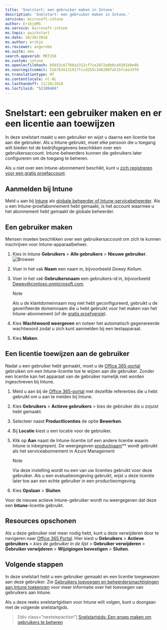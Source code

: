 ```yaml
---
title: 'Snelstart: een gebruiker maken in Intune'
description: 'Snelstart: een gebruiker maken in Intune.'
services: microsoft-intune
author: ErikjeMS
ms.service: microsoft-intune
ms.topic: quickstart
ms.date: 10/30/2018
ms.author: erikje
ms.reviewer: angerobe
ms.suite: ems
search.appverid: MET150
ms.custom: intune
ms.openlocfilehash: b5653c67766a3312cf7ce2872e8b0cd4301b0e8b
ms.sourcegitcommit: 51b763e131917fccd255c346286fa515fcee33f0
ms.translationtype: HT
ms.contentlocale: nl-NL
ms.lasthandoff: 11/20/2018
ms.locfileid: "52189486"
---
```

# <a name="quickstart-create-a-user-and-assign-a-license-to-it"></a>Snelstart: een gebruiker maken en er een licentie aan toewijzen

In deze snelstart maakt u een gebruiker en wijst u daarna een licentie toe aan die gebruiker. Als u Intune gebruikt, moet elke persoon die u toegang wilt bieden tot de bedrijfsgegevens beschikken over een gebruikersaccount. Intune-beheerders kunnen die gebruikers later configureren om de toegang te beheren.

Als u niet over een Intune-abonnement beschikt, kunt u [zich registreren voor een gratis proefaccount](free-trial-sign-up.md).

## <a name="sign-in-to-intune"></a>Aanmelden bij Intune

Meld u aan bij [Intune](https://aka.ms/intuneportal) als [globale beheerder of Intune-servicebeheerder](users-add.md#types-of-administrators). Als u een Intune-proefabonnement hebt gemaakt, is het account waarmee u het abonnement hebt gemaakt de globale beheerder.

## <a name="create-a-user"></a>Een gebruiker maken

Mensen moeten beschikken over een gebruikersaccount om zich te kunnen inschrijven voor Intune-apparaatbeheer.

1. Kies in Intune **Gebruikers** > **Alle gebruikers** > **Nieuwe gebruiker**.
![Browser](media/quickstart-create-user/create-user.png)
2. Voer in het vak **Naam** een naam in, bijvoorbeeld *Dewey Kellum*.
3. Voer in het vak **Gebruikersnaam** een gebruikers-id in, bijvoorbeeld Dewey@contoso.onmicrosoft.com.

    > [!NOTE]
    > Als u de klantdomeinnaam nog niet hebt geconfigureerd, gebruikt u de geverifieerde domeinnaam die u hebt gebruikt voor het maken van het Intune-abonnement (of de [gratis proefversie](free-trial-sign-up.md#sign-up-for-a-microsoft-intune-free-trial)). 

4. Kies **Wachtwoord weergeven** en noteer het automatisch gegenereerde wachtwoord zodat u zich kunt aanmelden bij een testapparaat.
5. Kies **Maken**.

## <a name="assign-a-license-to-the-user"></a>Een licentie toewijzen aan de gebruiker

Nadat u een gebruiker hebt gemaakt, moet u de [Office 365-portal](http://go.microsoft.com/fwlink/p/?LinkId=698854) gebruiken om een Intune-licentie toe te wijzen aan die gebruiker. Zonder een licentie kan het apparaat van de gebruiker namelijk niet worden ingeschreven bij Intune. 

1. Meld u aan bij de [Office 365-portal](http://go.microsoft.com/fwlink/p/?LinkId=698854) met dezelfde referenties die u hebt gebruikt om u aan te melden bij Intune.
2. Kies **Gebruikers** > **Actieve gebruikers** > kies de gebruiker die u zojuist hebt gemaakt.
3. Selecteer naast **Productlicenties** de optie **Bewerken**.
4. Bij **Locatie** kiest u een locatie voor de gebruiker.
5. Klik op **Aan** naast de Intune-licentie (of een andere licentie waarin Intune is inbegrepen). De weergegeven [productnaam](https://docs.microsoft.com/azure/active-directory/users-groups-roles/licensing-service-plan-reference)** wordt gebruikt als het serviceabonnement in Azure Management 

   > [!NOTE]
   > Via deze instelling wordt nu een van uw licenties gebruikt voor deze gebruiker. Als u een evaluatieomgeving gebruikt, wijst u deze licentie later toe aan een echte gebruiker in een productieomgeving.
6. Kies **Opslaan** > **Sluiten**.

Voor de nieuwe actieve Intune-gebruiker wordt nu weergegeven dat deze een **Intune**-licentie gebruikt.

## <a name="clean-up-resources"></a>Resources opschonen

Als u deze gebruiker niet meer nodig hebt, kunt u deze verwijderen door te navigeren naar [Office 365 Portal](http://go.microsoft.com/fwlink/p/?LinkId=698854). Hier kiest u **Gebruikers** > **Actieve gebruikers** > *kies de gebruiker in de lijst* > **Gebruiker verwijderen** > **Gebruiker verwijderen** > **Wijzigingen bevestigen** > **Sluiten**.

## <a name="next-steps"></a>Volgende stappen

In deze snelstart hebt u een gebruiker gemaakt en een licentie toegewezen aan deze gebruiker. Zie [Gebruikers toevoegen en beheerdersmachtigingen aan Intune toekennen](users-add.md) voor meer informatie over het toevoegen van gebruikers aan Intune.

Als u deze reeks snelstartgidsen voor Intune wilt volgen, kunt u doorgaan met de volgende snelstartgids.

> [!div class="nextstepaction"]
> [Snelstartgids: Een groep maken om gebruikers te beheren](quickstart-create-group.md)
